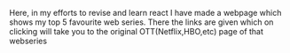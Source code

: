 Here, in my efforts to revise and learn react I have made a webpage which shows my top 5 favourite web series. There  the links are given which on clicking will take you to the original OTT(Netflix,HBO,etc) page of that webseries 
